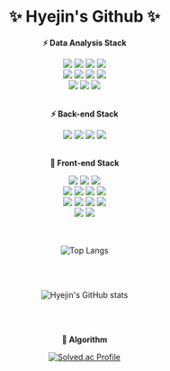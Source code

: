 <!--
**hyejin0705/hyejin0705** is a ✨ _special_ ✨ repository because its `README.md` (this file) appears on your GitHub profile.

Here are some ideas to get you started:

- 🔭 I’m currently working on ...
- 🌱 I’m currently learning ...
- 👯 I’m looking to collaborate on ...
- 🤔 I’m looking for help with ...
- 💬 Ask me about ...
- 📫 How to reach me: ...
- 😄 Pronouns: ...
- ⚡ Fun fact: ...
-->

<div align="center">

  <h1>✨ Hyejin's Github ✨</h1>
  
  <!-- 기술스택 -->
  <p><b>⚡ Data Analysis Stack  </b></p>
  <img src="https://img.shields.io/badge/Python-3776AB?style=flat-square&logo=Python&logoColor=white"/>
  <img src="https://img.shields.io/badge/R-276DC3?style=flat-square&logo=R&logoColor=white"/>
  <img src="https://img.shields.io/badge/Oracle-F80000?style=flat-square&logo=Oracle&logoColor=white"/>
  <img src="https://img.shields.io/badge/MySQL-4479A1?style=flat-square&logo=MySQL&logoColor=white"/>
  
   <br/>
  
  <img src="https://img.shields.io/badge/Numpy-013243?style=flat-square&logo=numpy&logoColor=white"/>
  <img src="https://img.shields.io/badge/Pandas-150458?style=flat-square&logo=pandas&logoColor=white"/>
  <img src="https://img.shields.io/badge/Matplotlib-3776AB?style=flat-square&logo=Python&logoColor=white"/>
  <img src="https://img.shields.io/badge/Seaborn-3776AB?style=flat-square&logo=Python&logoColor=white"/>
  
  <br/>
  
  <img src="https://img.shields.io/badge/Scikit_learn-F7931E?style=flat-square&logo=scikit-learn&logoColor=white"/> 
  <img src="https://img.shields.io/badge/TensorFlow-FF6F00?style=flat-square&logo=TensorFlow&logoColor=white"/> 
  <img src="https://img.shields.io/badge/Keras-D00000?style=flat-square&logo=Keras&logoColor=white"/> 

   
  <br/>
  <br/>
  
  <p><b>⚡ Back-end Stack </b></p>
  <img src="https://img.shields.io/badge/Python-3776AB?style=flat-square&logo=Python&logoColor=white"/>
  <img src="https://img.shields.io/badge/Django-092E20?style=flat-square&logo=Django&logoColor=white"/>
  <img src="https://img.shields.io/badge/Oracle-F80000?style=flat-square&logo=Oracle&logoColor=white"/>
  <img src="https://img.shields.io/badge/MySQL-4479A1?style=flat-square&logo=MySQL&logoColor=white"/>
   
  <br/>
  <br/>
  
  <p><b>🔭 Front-end Stack</b></p>
  <img src="https://img.shields.io/badge/HTML-E34F26?style=flat-square&logo=HTML5&logoColor=white"/>
  <img src="https://img.shields.io/badge/CSS-1572B6?style=flat-square&logo=CSS3&logoColor=white"/>
  <img src="https://img.shields.io/badge/Bootstrap-7952B3?style=flat-square&logo=Bootstrap&logoColor=white"/>

  <br/>

  <img src="https://img.shields.io/badge/JavaScript-F7DF1E?style=flat-square&logo=Javascript&logoColor=white"/>
  <img src="https://img.shields.io/badge/Vue.js-4FC08D?style=flat-square&logo=Vue.js&logoColor=white"/>
  <img src="https://img.shields.io/badge/React-61DAFB?style=flat-square&logo=React&logoColor=white"/>
  <img src="https://img.shields.io/badge/Redux-764ABC?style=flat-square&logo=Redux&logoColor=white"/>

  <br/>
  
  <img src="https://img.shields.io/badge/React_Native-61DAFB?style=flat-square&logo=React&logoColor=white"/>
  <img src="https://img.shields.io/badge/Expo-000020?style=flat-square&logo=Expo&logoColor=white"/>
  <img src="https://img.shields.io/badge/Recoil-40B5A4?style=flat-square&logo=React&logoColor=white"/> 
  <img src="https://img.shields.io/badge/TypeScript-3178C6?style=flat-square&logo=TypeScript&logoColor=white"/>
  
  <br/>
  
  <img src="https://img.shields.io/badge/Three.js-000000?style=flat-square&logo=Three.js&logoColor=white"/>
  <img src="https://img.shields.io/badge/React_Query-3178C6?style=flat-square&logo=React&logoColor=white"/>
  
  <br/>
  <br/>
  <br/>
  
  <!--  깃헙에 올린 언어들  -->
  ![Top Langs](https://github-readme-stats.vercel.app/api/top-langs/?username=hyejin0705&layout=compact)
  
  <br/>
  <br/>
  
  <!--  깃헙 랭킹?  -->
  ![Hyejin's GitHub stats](https://github-readme-stats.vercel.app/api?username=hyejin0705&theme=radical&show_icons=true)

  <br/>
  <br/>
  
  <!--  백준 랭킹  -->
  <p><b>🌱 Algorithm</b></p>

[![Solved.ac Profile](http://mazassumnida.wtf/api/v2/generate_badge?boj=hyejin0705)](https://solved.ac/hyejin0705/)

</div>

